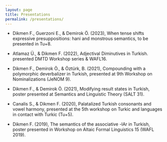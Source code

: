 ```yaml
---
layout: page
title: Presentations
permalink: /presentations/
---
```


- Dikmen F., Guerzoni E., & Demirok Ö. (2023), When tense shifts expressive presuppositions: hani and monstrous semantics, to be presented in Tu+8.

- Atlamaz Ü., & Dikmen F. (2022), Adjectival Diminutives in Turkish. presented DMTD Workshop series & WAFL16.

- Dikmen F., Demirok Ö., & Öztürk, B. (2021), Compounding with a polymorphic deverbalizer in Turkish, presented at 9th Workshop on Nominalizations (JeNOM 9).

- Dikmen F., & Demirok Ö. (2021), Modifying result states in Turkish, poster presented at Semantics and Linguistic Theory (SALT 31).

- Canalis S., & Dikmen F. (2020), Palatalized Turkish consonants and vowel harmony, presented at the 5th workshop on Turkic and languages in contact with Turkic (Tu+5).

- Dikmen F. (2019), The semantics of the associative -lAr in Turkish, poster presented in Workshop on Altaic Formal Linguistics 15 (WAFL 2019).


